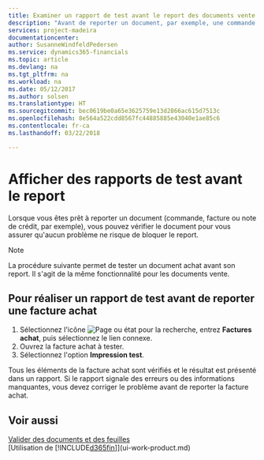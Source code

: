 ```yaml
---
title: Examiner un rapport de test avant le report des documents vente ou achat | Microsoft Docs
description: "Avant de reporter un document, par exemple, une commande ou une note de crédit, vous pouvez le tester et le passer en revue pour rechercher les éventuelles erreurs susceptibles de bloquer le report."
services: project-madeira
documentationcenter: 
author: SusanneWindfeldPedersen
ms.service: dynamics365-financials
ms.topic: article
ms.devlang: na
ms.tgt_pltfrm: na
ms.workload: na
ms.date: 05/12/2017
ms.author: solsen
ms.translationtype: HT
ms.sourcegitcommit: bec0619be0a65e3625759e13d2866ac615d7513c
ms.openlocfilehash: 8e564a522cdd8567fc44885885e43040e1ae85c6
ms.contentlocale: fr-ca
ms.lasthandoff: 03/22/2018

---
```

# <a name="view-test-reports-before-posting"></a>Afficher des rapports de test avant le report
Lorsque vous êtes prêt à reporter un document (commande, facture ou note de crédit, par exemple), vous pouvez vérifier le document pour vous assurer qu'aucun problème ne risque de bloquer le report.

> [!NOTE]  
>   La procédure suivante permet de tester un document achat avant son report. Il s'agit de la même fonctionnalité pour les documents vente.

## <a name="to-print-a-test-report-before-posting-a-purchase-invoice"></a>Pour réaliser un rapport de test avant de reporter une facture achat
1. Sélectionnez l'icône ![Page ou état pour la recherche](media/ui-search/search_small.png "icône Page ou état pour la recherche"), entrez **Factures achat**, puis sélectionnez le lien connexe.
2. Ouvrez la facture achat à tester.
3. Sélectionnez l'option **Impression test**.  

Tous les éléments de la facture achat sont vérifiés et le résultat est présenté dans un rapport. Si le rapport signale des erreurs ou des informations manquantes, vous devez corriger le problème avant de reporter la facture achat.

## <a name="see-also"></a>Voir aussi
[Valider des documents et des feuilles](ui-post-documents-journals.md)  
[Utilisation de [!INCLUDE[d365fin](includes/d365fin_md.md)]](ui-work-product.md)


